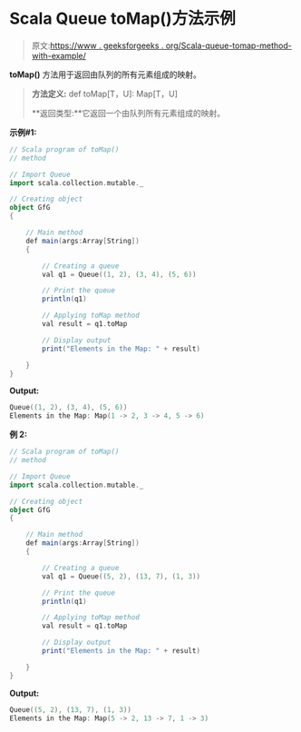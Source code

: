 # Scala Queue toMap()方法示例

> 原文:[https://www . geeksforgeeks . org/Scala-queue-tomap-method-with-example/](https://www.geeksforgeeks.org/scala-queue-tomap-method-with-example/)

**toMap()** 方法用于返回由队列的所有元素组成的映射。

> **方法定义:** def toMap[T，U]: Map[T，U]
> 
> **返回类型:**它返回一个由队列所有元素组成的映射。

**示例#1:**

```scala
// Scala program of toMap() 
// method 

// Import Queue  
import scala.collection.mutable._

// Creating object 
object GfG 
{ 

    // Main method 
    def main(args:Array[String]) 
    { 

        // Creating a queue 
        val q1 = Queue((1, 2), (3, 4), (5, 6)) 

        // Print the queue
        println(q1)

        // Applying toMap method 
        val result = q1.toMap

        // Display output
        print("Elements in the Map: " + result)

    } 
} 
```

**Output:**

```scala
Queue((1, 2), (3, 4), (5, 6))
Elements in the Map: Map(1 -> 2, 3 -> 4, 5 -> 6)

```

**例 2:**

```scala
// Scala program of toMap() 
// method 

// Import Queue  
import scala.collection.mutable._

// Creating object 
object GfG 
{ 

    // Main method 
    def main(args:Array[String]) 
    { 

        // Creating a queue 
        val q1 = Queue((5, 2), (13, 7), (1, 3)) 

        // Print the queue
        println(q1)

        // Applying toMap method 
        val result = q1.toMap

        // Display output
        print("Elements in the Map: " + result)

    } 
} 
```

**Output:**

```scala
Queue((5, 2), (13, 7), (1, 3))
Elements in the Map: Map(5 -> 2, 13 -> 7, 1 -> 3)

```